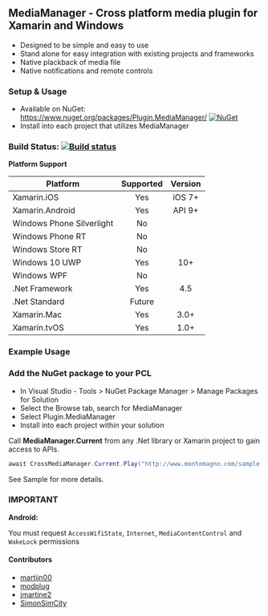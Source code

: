 ## MediaManager - Cross platform media plugin for Xamarin and Windows
* Designed to be simple and easy to use
* Stand alone for easy integration with existing projects and frameworks
* Native plackback of media file
* Native notifications and remote controls

### Setup & Usage
* Available on NuGet: https://www.nuget.org/packages/Plugin.MediaManager/ [![NuGet](https://img.shields.io/nuget/v/Plugin.MediaManager.svg?label=NuGet)](https://www.nuget.org/packages/Plugin.MediaManager/)
* Install into each project that utilizes MediaManager

### Build Status: [![Build status](https://ci.appveyor.com/api/projects/status/c9c6recwcu7k0s15?svg=true)](https://ci.appveyor.com/project/martijn00/xamarinmediamanager)

**Platform Support**

|Platform|Supported|Version|
| ------------------- | :-----------: | :------------------: |
|Xamarin.iOS|Yes|iOS 7+|
|Xamarin.Android|Yes|API 9+|
|Windows Phone Silverlight|No||
|Windows Phone RT|No||
|Windows Store RT|No||
|Windows 10 UWP|Yes|10+|
|Windows WPF|No|
|.Net Framework|Yes|4.5|
|.Net Standard|Future|
|Xamarin.Mac|Yes|3.0+|
|Xamarin.tvOS|Yes|1.0+|

### Example Usage

### Add the NuGet package to your PCL 
* In Visual Studio - Tools > NuGet Package Manager > Manage Packages for Solution
* Select the Browse tab, search for MediaManager
* Select Plugin.MediaManager
* Install into each project within your solution

Call **MediaManager.Current** from any .Net library or Xamarin project to gain access to APIs.

```csharp
await CrossMediaManager.Current.Play("http://www.montemagno.com/sample.mp3");
```

See Sample for more details.

### **IMPORTANT**
**Android:**

You must request `AccessWifiState`, `Internet`, `MediaContentControl` and `WakeLock` permissions


#### Contributors
* [martijn00](https://github.com/martijn00)
* [modplug](https://github.com/modplug)
* [jmartine2](https://github.com/jmartine2)
* [SimonSimCity](https://github.com/SimonSimCity)
